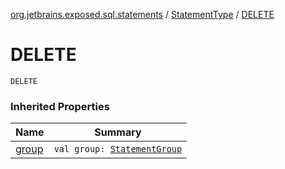 [org.jetbrains.exposed.sql.statements](../index.md) / [StatementType](index.md) / [DELETE](.)

# DELETE

`DELETE`

### Inherited Properties

| Name | Summary |
|---|---|
| [group](group.md) | `val group: `[`StatementGroup`](../-statement-group/index.md) |
